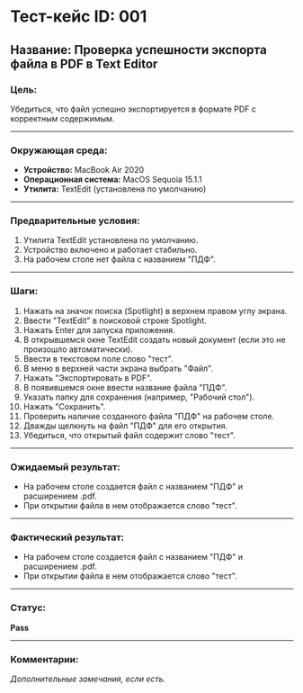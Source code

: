 # Тест-кейс ID: 001
## Название: Проверка успешности экспорта файла в PDF в Text Editor

### Цель:
Убедиться, что файл успешно экспортируется в формате PDF с корректным содержимым.

---

### Окружающая среда:
- **Устройство:** MacBook Air 2020
- **Операционная система:** MacOS Sequoia 15.1.1
- **Утилита:** TextEdit (установлена по умолчанию)

---

### Предварительные условия:
1. Утилита TextEdit установлена по умолчанию.
2. Устройство включено и работает стабильно.
3. На рабочем столе нет файла с названием "ПДФ".

---

### Шаги:
1. Нажать на значок поиска (Spotlight) в верхнем правом углу экрана.
2. Ввести "TextEdit" в поисковой строке Spotlight.
3. Нажать Enter для запуска приложения.
4. В открывшемся окне TextEdit создать новый документ (если это не произошло автоматически).
5. Ввести в текстовом поле слово "тест".
6. В меню в верхней части экрана выбрать "Файл".
7. Нажать "Экспортировать в PDF".
8. В появившемся окне ввести название файла "ПДФ".
9. Указать папку для сохранения (например, "Рабочий стол").
10. Нажать "Сохранить".
11. Проверить наличие созданного файла "ПДФ" на рабочем столе.
12. Дважды щелкнуть на файл "ПДФ" для его открытия.
13. Убедиться, что открытый файл содержит слово "тест".

---

### Ожидаемый результат:
- На рабочем столе создается файл с названием "ПДФ" и расширением .pdf.
- При открытии файла в нем отображается слово "тест".

---

### Фактический результат:
- На рабочем столе создается файл с названием "ПДФ" и расширением .pdf.
- При открытии файла в нем отображается слово "тест".

---

### Статус:
**Pass**

---

### Комментарии:
*Дополнительные замечания, если есть.*
